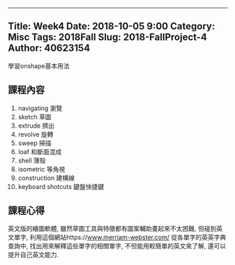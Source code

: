 ---
Title: Week4
Date: 2018-10-05 9:00
Category: Misc
Tags: 2018Fall
Slug: 2018-FallProject-4
Author: 40623154
----

學習onshape基本用法

<!-- PELICAN_END_SUMMARY -->

課程內容
----

1.	navigating 瀏覽
2.	sketch 草圖
3.	extrude 擠出
4.	revolve 旋轉
5.	sweep 掃描
6.	loaf 和斷面混成
7.	shell 薄殼
8.	isometric 等角視
9.	construction 建構線
10.	keyboard shotcuts 鍵盤快捷鍵

課程心得
----
英文版的繪圖軟體, 雖然草圖工具與特徵都有圖案輔助畫起來不太困難, 但碰到英文單字, 利用這個網站https://www.merriam-webster.com/ 從各單字的英英字典查詢中, 找出用來解釋這些單字的相關單字, 不但能用較簡單的英文來了解, 還可以提升自己英文能力.